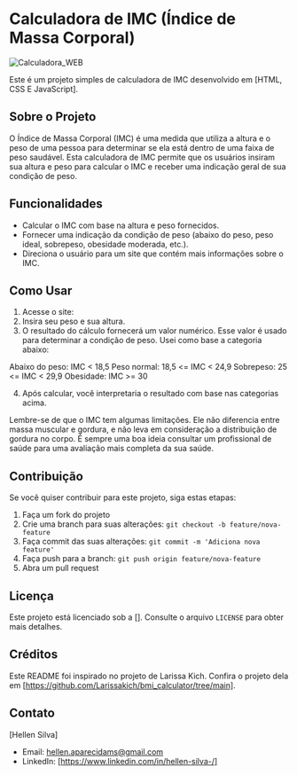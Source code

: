 
# Calculadora de IMC (Índice de Massa Corporal)

![Calculadora_WEB](https://github.com/hellen-moura/calculadora_IMC/assets/127620071/5b83affb-1d4c-4976-ba49-c6381a3f344e)


Este é um projeto simples de calculadora de IMC desenvolvido em [HTML, CSS E JavaScript].


## Sobre o Projeto

O Índice de Massa Corporal (IMC) é uma medida que utiliza a altura e o peso de uma pessoa para determinar se ela está dentro de uma faixa de peso saudável. Esta calculadora de IMC permite que os usuários insiram sua altura e peso para calcular o IMC e receber uma indicação geral de sua condição de peso.

## Funcionalidades

- Calcular o IMC com base na altura e peso fornecidos.
- Fornecer uma indicação da condição de peso (abaixo do peso, peso ideal, sobrepeso, obesidade moderada, etc.).
- Direciona o usuário para um site que contém mais informações sobre o IMC.

## Como Usar

1. Acesse o site: 
2. Insira seu peso e sua altura.
3. O resultado do cálculo fornecerá um valor numérico. Esse valor é usado para determinar a condição de peso. Usei como base a categoria abaixo:

Abaixo do peso: IMC < 18,5
Peso normal: 18,5 <= IMC < 24,9
Sobrepeso: 25 <= IMC < 29,9
Obesidade: IMC >= 30

4. Após calcular, você interpretaria o resultado com base nas categorias acima.

Lembre-se de que o IMC tem algumas limitações. Ele não diferencia entre massa muscular e gordura, e não leva em consideração a distribuição de gordura no corpo. É sempre uma boa ideia consultar um profissional de saúde para uma avaliação mais completa da sua saúde.

## Contribuição

Se você quiser contribuir para este projeto, siga estas etapas:

1. Faça um fork do projeto
2. Crie uma branch para suas alterações: `git checkout -b feature/nova-feature`
3. Faça commit das suas alterações: `git commit -m 'Adiciona nova feature'`
4. Faça push para a branch: `git push origin feature/nova-feature`
5. Abra um pull request

## Licença

Este projeto está licenciado sob a []. Consulte o arquivo `LICENSE` para obter mais detalhes.

## Créditos

Este README foi inspirado no projeto de Larissa Kich. Confira o projeto dela em [https://github.com/Larissakich/bmi_calculator/tree/main].
## Contato

[Hellen Silva]
- Email: hellen.aparecidams@gmail.com
- LinkedIn: [https://www.linkedin.com/in/hellen-silva-/]
